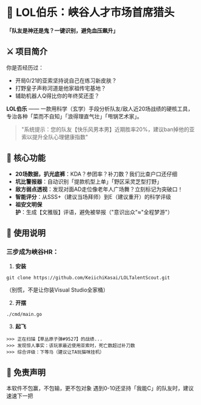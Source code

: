 # 🐎 LOL伯乐：峡谷人才市场首席猎头

**「队友是神还是鬼？一键识别，避免血压飙升」**


## ⚔️ 项目简介

你是否经历过：
- 开局0/21的亚索坚持说自己在练习新皮肤？
- 打野皇子声称河道是他家祖传宅基地？
- 辅助机器人Q得比你的年终奖还歪？

**LOL伯乐** —— 一款用科学（玄学）手段分析队友/敌人近20场战绩的硬核工具，专治各种「菜而不自知」「浪得理直气壮」「甩锅艺术家」。

> "系统提示：您的队友【快乐风男本男】近期胜率20%，建议ban掉他的亚索以提升全队心理健康指数"

## 🌟 核心功能

- **20场数据，扒光底裤**：KDA？参团率？补刀数？我们比查户口还仔细
- **坑比警报器**：自动识别「提款机型上单」「野区采灵芝型打野」
- **敌方弱点透视**：发现对面AD走位像老年人广场舞？立刻标记为突破口！
- **智能评分**：从SSS+（建议当场拜师）到E（建议重开）的科学评级
- **祖安文明保护**：生成【文雅版】评语，避免被举报（"意识出众"≈"全程梦游"）

## 🚀 使用说明

### 三步成为峡谷HR：
1. **安装**
```git
git clone https://github.com/KeiichiKasai/LOLTalentScout.git
```
（别慌，不是让你装Visual Studio全家桶）

2. **开摆**
```shell
./cmd/main.go
```

3. **起飞**
```
>>> 正在扫描【草丛原子弹#9527】的战绩...
>>> 发现惊人事实：该玩家最近使用亚索时，死亡数超过补刀数
>>> 综合评级：下等马（建议让TA玩猫咪挂机）
```


## 📜 免责声明

本软件不包赢，不包输，更不包对象
遇到0-10还坚持「我能C」的队友时，建议速速下一把


